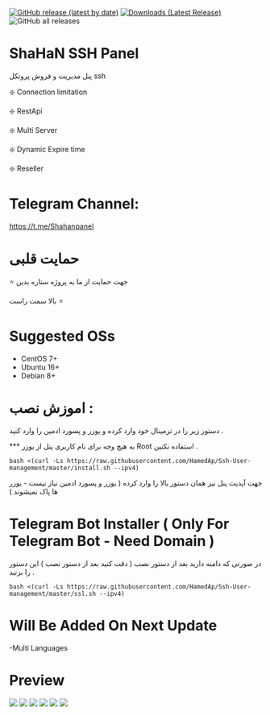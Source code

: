  [![GitHub release (latest by date)](https://img.shields.io/github/v/release/HamedAp/Ssh-User-management)](https://github.com/HamedAp/Ssh-User-management/releases/latest) [![Downloads (Latest Release)](https://img.shields.io/github/downloads/HamedAp/Ssh-User-management/latest/total?label=latest%20release%20downloads)](https://github.com/HamedAp/Ssh-User-management/releases/latest) ![GitHub all releases](https://img.shields.io/github/downloads/HamedAp/Ssh-User-management/total?label=total%20downloads)
  
# ShaHaN SSH Panel

پنل مدیریت و فروش پروتکل ssh

❇️ Connection limitation

❇️ RestApi

❇️ Multi Server

❇️ Dynamic Expire time 

❇️ Reseller 

# Telegram Channel: 

https://t.me/Shahanpanel

 # حمایت قلبی 
 
  ⭐️ جهت حمایت از ما به پروژه ستاره بدین

بالا سمت راست ⭐️

# Suggested OSs

- CentOS 7+
- Ubuntu 16+ 
- Debian 8+

 
# اموزش نصب :

دستور زیر را در ترمینال خود وارد کرده و یوزر و پسورد ادمین را وارد کنید .

*** به هیچ وجه برای نام کاربری پنل از یوزر Root استفاده نکنین .

````
bash <(curl -Ls https://raw.githubusercontent.com/HamedAp/Ssh-User-management/master/install.sh --ipv4)
````

جهت آپدیت پنل نیز همان دستور بالا را وارد کرده ( یوزر و پسورد ادمین نیاز نیست - یوزر ها پاک نمیشوند ) 





# Telegram Bot Installer ( Only For Telegram Bot - Need Domain )

در صورتی که دامنه دارید بعد از دستور نصب ( دقت کنید بعد از دستور نصب )  این دستور را بزنید .


````
bash <(curl -Ls https://raw.githubusercontent.com/HamedAp/Ssh-User-management/master/ssl.sh --ipv4)
````



# Will Be Added On Next Update 

-Multi Languages


# Preview
![](screenshot/index.PNG)
![](screenshot/online2.PNG)
![](screenshot/newuser.PNG)
![](screenshot/setting.PNG)
![](screenshot/filtering.PNG)
![](screenshot/menu.PNG)

